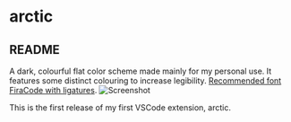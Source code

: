 # arctic
## README
A dark, colourful flat color scheme made mainly for my personal use. It features some distinct colouring to increase legibility. [Recommended font FiraCode with ligatures](https://github.com/tonsky/FiraCode).
![Screenshot](https://github.com/httpsterio/vscode-arctic/blob/master/screenshot.JPG?raw=true)

This is the first release of my first VSCode extension, arctic.
